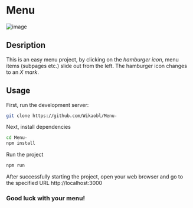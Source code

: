 # Menu

![image](https://github.com/Wikaobl/menu_project/assets/107032701/ce9c8fd8-e28a-41dc-9448-77e0db290084)

## Desription

This is an easy menu project, by clicking on the _hamburger icon_, menu items (subpages etc.) slide out from the left. The hamburger icon changes to an _X mark_.

## Usage

First, run the development server:

```bash
git clone https://github.com/Wikaobl/Menu-
```

Next, install dependencies

```bash
cd Menu-
npm install
```

Run the project

```bash
npm run
```

After successfully starting the project, open your web browser and go to the specified URL http://localhost:3000

### Good luck with your menu!
